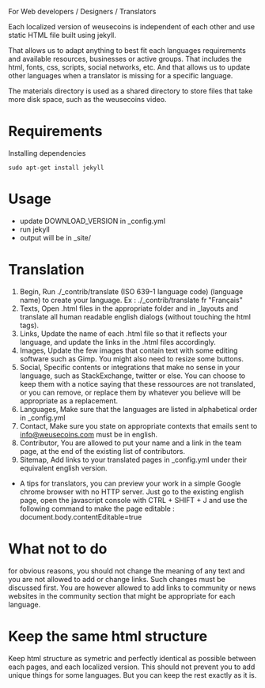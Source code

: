 For Web developers / Designers / Translators

Each localized version of weusecoins is independent of each other and use static HTML file built using jekyll.

That allows us to adapt anything to best fit each languages requirements and available resources, businesses or active groups. That includes the html, fonts, css, scripts, social networks, etc. And that allows us to update other languages when a translator is missing for a specific language.

The materials directory is used as a shared directory to store files that take more disk space, such as the weusecoins video. 

# Requirements

Installing dependencies

    sudo apt-get install jekyll

# Usage

* update DOWNLOAD\_VERSION in _config.yml
* run jekyll
* output will be in \_site/

# Translation

1. Begin, Run ./_contrib/translate (ISO 639-1 language code) (language name) to create your language. Ex : ./_contrib/translate fr "Français"
2. Texts, Open .html files in the appropriate folder and in _layouts and translate all human readable english dialogs (without touching the html tags).
3. Links, Update the name of each .html file so that it reflects your language, and update the links in the .html files accordingly.
5. Images, Update the few images that contain text with some editing software such as Gimp. You might also need to resize some buttons.
6. Social, Specific contents or integrations that make no sense in your language, such as StackExchange, twitter or else. You can choose to keep them with a notice saying that these ressources are not translated, or you can remove, or replace them by whatever you believe will be appropriate as a replacement.
7. Languages, Make sure that the languages are listed in alphabetical order in _config.yml
8. Contact, Make sure you state on appropriate contexts that emails sent to info@weusecoins.com must be in english.
9. Contributor, You are allowed to put your name and a link in the team page, at the end of the existing list of contributors.
10. Sitemap, Add links to your translated pages in _config.yml under their equivalent english version.

* A tips for translators, you can preview your work in a simple Google chrome browser with no HTTP server. Just go to the existing english page, open the javascript console with CTRL + SHIFT + J and use the following command to make the page editable : document.body.contentEditable=true

# What not to do

for obvious reasons, you should not change the meaning of any text and you are not allowed to add or change links. Such changes must be discussed first.
You are however allowed to add links to community or news websites in the community section that might be appropriate for each language.

# Keep the same html structure

Keep html structure as symetric and perfectly identical as possible between each pages, and each localized version. This should not prevent you to add unique things for some languages. But you can keep the rest exactly as it is.
